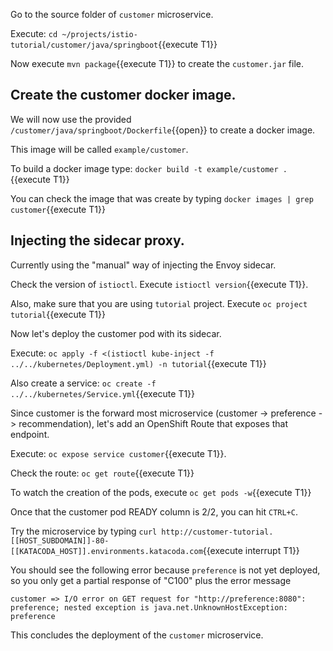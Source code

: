 Go to the source folder of `customer` microservice.

Execute: `cd ~/projects/istio-tutorial/customer/java/springboot`{{execute T1}}

Now execute `mvn package`{{execute T1}} to create the `customer.jar` file.

## Create the customer docker image.

We will now use the provided `/customer/java/springboot/Dockerfile`{{open}} to create a docker image.

This image will be called `example/customer`.

To build a docker image type: `docker build -t example/customer .`{{execute T1}}

You can check the image that was create by typing `docker images | grep customer`{{execute T1}}

## Injecting the sidecar proxy.

Currently using the "manual" way of injecting the Envoy sidecar.

Check the version of `istioctl`. Execute `istioctl version`{{execute T1}}.

Also, make sure that you are using `tutorial` project. Execute `oc project tutorial`{{execute T1}}

Now let's deploy the customer pod with its sidecar.

Execute: `oc apply -f <(istioctl kube-inject -f ../../kubernetes/Deployment.yml) -n tutorial`{{execute T1}}

Also create a service: `oc create -f ../../kubernetes/Service.yml`{{execute T1}} 

Since customer is the forward most microservice (customer -> preference -> recommendation), let's add an OpenShift Route that exposes that endpoint.

Execute: `oc expose service customer`{{execute T1}}.

Check the route: `oc get route`{{execute T1}}

To watch the creation of the pods, execute `oc get pods -w`{{execute T1}}

Once that the customer pod READY column is 2/2, you can hit `CTRL+C`. 

Try the microservice by typing `curl http://customer-tutorial.[[HOST_SUBDOMAIN]]-80-[[KATACODA_HOST]].environments.katacoda.com`{{execute interrupt T1}}

You should see the following error because `preference` is not yet deployed, so you only get a partial response of "C100" plus the error message

`customer => I/O error on GET request for "http://preference:8080": preference; nested exception is java.net.UnknownHostException: preference`

This concludes the deployment of the `customer` microservice.

